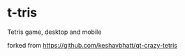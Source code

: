 # t-tris
Tetris game, desktop and mobile

forked from https://github.com/keshavbhatt/qt-crazy-tetris

